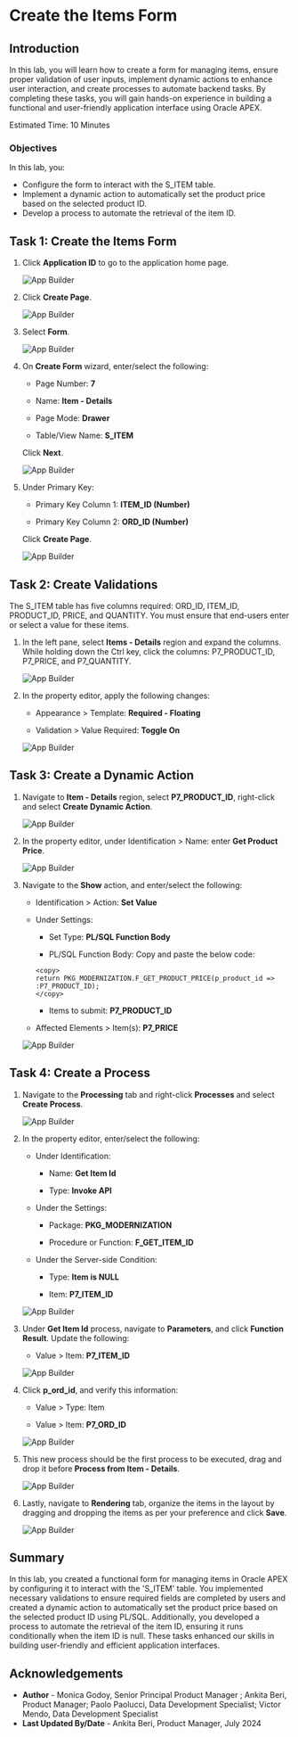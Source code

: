 # Create the Items Form

## Introduction

In this lab, you will learn how to create a form for managing items, ensure proper validation of user inputs, implement dynamic actions to enhance user interaction, and create processes to automate backend tasks. By completing these tasks, you will gain hands-on experience in building a functional and user-friendly application interface using Oracle APEX.

Estimated Time: 10 Minutes

### Objectives

In this lab, you:

- Configure the form to interact with the S_ITEM table.
- Implement a dynamic action to automatically set the product price based on the selected product ID.
- Develop a process to automate the retrieval of the item ID.

## Task 1: Create the Items Form

1. Click **Application ID** to go to the application home page.

    ![App Builder](images/navigate-to-appid.png " ")

2. Click **Create Page**.

    ![App Builder](images/create-form-page.png " ")

3. Select **Form**.

    ![App Builder](images/select-form.png " ")

4. On **Create Form** wizard, enter/select the following:

    - Page Number: **7**

    - Name: **Item - Details**

    - Page Mode: **Drawer**

    - Table/View Name: **S_ITEM**

    Click **Next**.

   ![App Builder](images/item-details.png " ")

5. Under Primary Key:

    - Primary Key Column 1: **ITEM\_ID (Number)**

    - Primary Key Column 2: **ORD\_ID (Number)**

     Click **Create Page**.

    ![App Builder](images/item-detail-key.png " ")

## Task 2: Create Validations

The S_ITEM table has five columns required: ORD\_ID, ITEM\_ID, PRODUCT\_ID, PRICE, and QUANTITY. You must ensure that end-users enter or select a value for these items.

1. In the left pane, select **Items - Details** region and expand the columns. While holding down the Ctrl key, click the columns: P7\_PRODUCT\_ID, P7\_PRICE, and P7\_QUANTITY.

    ![App Builder](images/item-details-page.png " ")

2. In the property editor, apply the following changes:

    - Appearance > Template: **Required - Floating**

    - Validation > Value Required: **Toggle On**

   ![App Builder](images/select-items1.png " ")

## Task 3: Create a Dynamic Action

1. Navigate to **Item - Details** region, select **P7\_PRODUCT\_ID**, right-click and select **Create Dynamic Action**.

    ![App Builder](images/create-dynamic-actions1.png " ")

2. In the property editor, under Identification > Name: enter **Get Product Price**.

    ![App Builder](images/get-product-price1.png " ")

3. Navigate to the **Show** action,  and enter/select the following:

    - Identification > Action: **Set Value**

    - Under Settings:

        - Set Type: **PL/SQL Function Body**

        - PL/SQL Function Body: Copy and paste the below code:

         ```
         <copy>
         return PKG_MODERNIZATION.F_GET_PRODUCT_PRICE(p_product_id => :P7_PRODUCT_ID);
         </copy>
        ```

        - Items to submit: **P7\_PRODUCT\_ID**

    - Affected Elements > Item(s): **P7\_PRICE**

    ![App Builder](images/set-value1.png " ")

## Task 4: Create a Process

1. Navigate to the **Processing** tab and right-click **Processes** and select **Create Process**.

    ![App Builder](images/create-process1.png " ")

2. In the property editor, enter/select the following:

    - Under Identification:

        - Name: **Get Item Id**

        - Type: **Invoke API**

    - Under the Settings:

        - Package: **PKG\_MODERNIZATION**

        - Procedure or Function: **F\_GET\_ITEM\_ID**

    - Under the Server-side Condition:

        - Type: **Item is NULL**

        - Item: **P7\_ITEM\_ID**

   ![App Builder](images/get-item-id1.png " ")

3. Under **Get Item Id** process, navigate to **Parameters**, and click **Function Result**. Update the following:

    - Value > Item: **P7\_ITEM\_ID**

   ![App Builder](images/function-result1.png " ")

4. Click **p\_ord\_id**, and verify this information:

    - Value > Type: Item

    - Value > Item: **P7\_ORD\_ID**

    ![App Builder](images/p-ord-id.png " ")

5. This new process should be the first process to be executed, drag and drop it before **Process from Item - Details**.

    ![App Builder](images/drag-process1.png " ")

5. Lastly, navigate to **Rendering** tab, organize the items in the layout by dragging and dropping the items as per your preference and click **Save**.

    ![App Builder](images/drag-item1.png " ")

## Summary

In this lab, you created a functional form for managing items in Oracle APEX by configuring it to interact with the 'S\_ITEM' table. You implemented necessary validations to ensure required fields are completed by users and created a dynamic action to automatically set the product price based on the selected product ID using PL/SQL. Additionally, you developed a process to automate the retrieval of the item ID, ensuring it runs conditionally when the item ID is null. These tasks enhanced our skills in building user-friendly and efficient application interfaces.

## Acknowledgements

- **Author** - Monica Godoy, Senior Principal Product Manager ; Ankita Beri, Product Manager; Paolo Paolucci, Data Development Specialist; Victor Mendo, Data Development Specialist
- **Last Updated By/Date** - Ankita Beri, Product Manager, July 2024
